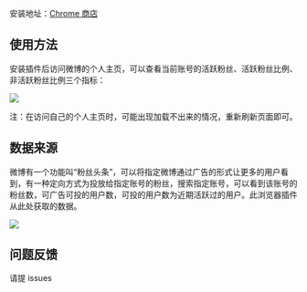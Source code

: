 安装地址：[Chrome 商店](https://chrome.google.com/webstore/detail/%E5%BE%AE%E5%8D%9A%E6%B4%BB%E8%B7%83%E7%B2%89%E4%B8%9D%E6%9F%A5%E7%9C%8B%E5%99%A8/ckiholkhcmfpcbnpepmmngmadloleddm)

## 使用方法

安装插件后访问微博的个人主页，可以查看当前账号的活跃粉丝、活跃粉丝比例、非活跃粉丝比例三个指标：

![](https://uploader.shimo.im/f/Mn3XOVp3oTAHNnCf.png)

注：在访问自己的个人主页时，可能出现加载不出来的情况，重新刷新页面即可。

## 数据来源

微博有一个功能叫“粉丝头条”，可以将指定微博通过广告的形式让更多的用户看到，有一种定向方式为投放给指定账号的粉丝，搜索指定账号，可以看到该账号的粉丝数，可广告可投的用户数，可投的用户数为近期活跃过的用户。此浏览器插件从此处获取的数据。

![](https://uploader.shimo.im/f/8D7jb4eCttIdskxs.png)

## 问题反馈

请提 issues

